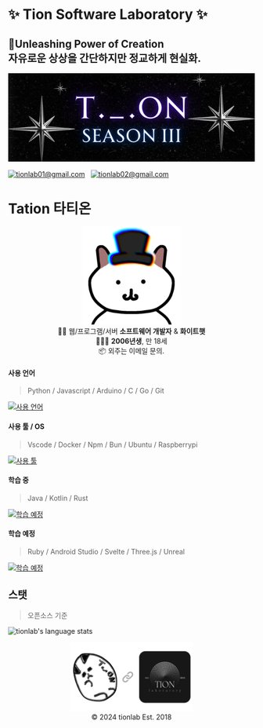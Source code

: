 # ✨ Tion Software Laboratory ✨  
## 🔮Unleashing Power of Creation <br/> 자유로운 상상을 간단하지만 정교하게 현실화.
[![Main](assets/main.png)](about:black)

[![tionlab01@gmail.com](https://img.shields.io/static/v1?label=tionlab01@gmail.com&message=%20&color=red&logo=gmail&style=flat-square&logoColor=white)](mailto:tionlab01@gmail.com)  
[![tionlab02@gmail.com](https://img.shields.io/static/v1?label=tionlab02@gmail.com&message=%20&color=yellow&logo=gmail&style=flat-square&logoColor=white)](mailto:tionlab02@gmail.com)  
   
# Tation 타티온
<div style="text-align: center;">
  <img src="assets/tation_main.png" width="200" />
  <br/>
  👨‍💻 웹/프로그램/서버 <strong>소프트웨어 개발자</strong>  & <strong>화이트햇</strong><br/>
  👨🏻‍🎓 <strong>2006년생</strong>, 만 18세<br/>
  📦 외주는 이메일 문의.
</div>


#### 사용 언어
> Python / Javascript / Arduino / C / Go / Git

[![사용 언어](https://skillicons.dev/icons?i=py,flask,selenium,opencv,qt,tensorflow,js,ts,nodejs,react,nextjs,tailwind,firebase,express,mongodb,discordjs,html,css,electron,arduino,c,go,git,md,regex&perline=5)](about:black)

#### 사용 툴 / OS
> Vscode / Docker / Npm / Bun / Ubuntu / Raspberrypi

[![사용 툴](https://skillicons.dev/icons?i=vscode,docker,github,anaconda,npm,bun,bash,powershell,ubuntu,raspberrypi,windows,heroku,netlify,replit,vercel,blender,ae,ps,pr,notion&perline=5)](about:black)

#### 학습 중
> Java / Kotlin / Rust

[![학습 예정](https://skillicons.dev/icons?i=java,spring,kotlin,rust)](about:black)

#### 학습 예정
> Ruby / Android Studio / Svelte / Three.js / Unreal

[![학습 예정](https://skillicons.dev/icons?i=ruby,androidstudio,svelte,threejs,unreal)](about:black)

## 스탯
> 오픈소스 기준

![tionlab's language stats](https://github-readme-stats.vercel.app/api/top-langs/?username=tionlab&langs_count=8&layout=compact&theme=radical)

<div style="text-align: center;">
  <img src="assets/with.png" width="250" />
  <br/>
  © 2024 tionlab Est. 2018
</div>

